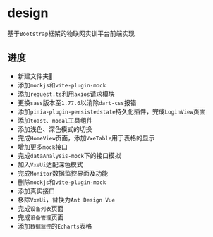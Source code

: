 # design

基于`Bootstrap`框架的物联网实训平台前端实现

## 进度

- 新建文件夹📂
- 添加`mockjs`和`vite-plugin-mock`
- 添加`request.ts`利用`axios`请求模块
- 更换`sass`版本至`1.77.6`以消除`dart-css`报错
- 添加`pinia-plugin-persistedstate`持久化插件，完成`LoginView`页面
- 添加`toast`、`modal`工具组件
- 添加浅色、深色模式的切换
- 完成`HomeView`页面，添加`VxeTable`用于表格的显示
- 增加更多`mock`接口
- 完成`dataAnalysis-mock`下的接口模拟
- 加入`VxeUi`适配深色模式
- 完成`Monitor`数据监控界面及功能
- 删除`mockjs`和`vite-plugin-mock`
- 添加真实接口
- 移除`VxeUi`，替换为`Ant Design Vue`
- 完成`设备列表`页面
- 完成`设备管理`页面
- 添加`数据监控`的`Echarts`表格
